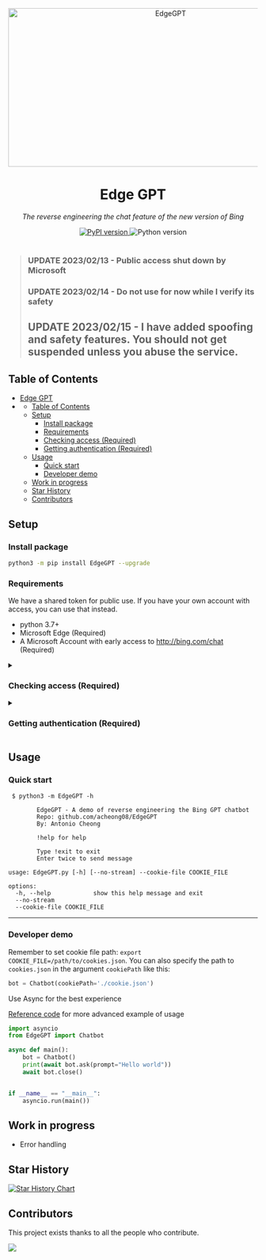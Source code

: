 <div align="center">
  <img src="https://socialify.git.ci/acheong08/EdgeGPT/image?font=Inter&language=1&logo=https%3A%2F%2Fupload.wikimedia.org%2Fwikipedia%2Fcommons%2F9%2F9c%2FBing_Fluent_Logo.svg&owner=1&pattern=Floating%20Cogs&theme=Auto" alt="EdgeGPT" width="640" height="320" />

  # Edge GPT

  *The reverse engineering the chat feature of the new version of Bing*

</div>

<p align="center">
  <a href="https://github.com/acheong08/EdgeGPT">
    <img alt="PyPI version" src="https://img.shields.io/pypi/v/EdgeGPT">
  </a>
  <img alt="Python version" src="https://img.shields.io/badge/python-3.7+-blue.svg">
</p>

#

> ### UPDATE 2023/02/13 - Public access shut down by Microsoft
> ### UPDATE 2023/02/14 - Do not use for now while I verify its safety
> ## UPDATE 2023/02/15 - I have added spoofing and safety features. You should not get suspended unless you abuse the service.

## Table of Contents
- [Edge GPT](#edge-gpt)
- [](#)
  - [Table of Contents](#table-of-contents)
  - [Setup](#setup)
    - [Install package](#install-package)
    - [Requirements](#requirements)
    - [Checking access (Required)](#checking-access-required)
    - [Getting authentication (Required)](#getting-authentication-required)
  - [Usage](#usage)
    - [Quick start](#quick-start)
    - [Developer demo](#developer-demo)
  - [Work in progress](#work-in-progress)
  - [Star History](#star-history)
  - [Contributors](#contributors)

## Setup

### Install package
```bash
python3 -m pip install EdgeGPT --upgrade
```

### Requirements
We have a shared token for public use. If you have your own account with access, you can use that instead.

- python 3.7+
- Microsoft Edge (Required)
- A Microsoft Account with early access to http://bing.com/chat (Required)


<details>
  <summary>

  ### Checking access (Required)

  </summary>

- Install the latest version of Microsoft Edge
- Open http://bing.com/chat
- If you see a chat feature, you are good to go

</details>


<details>
  <summary>

  ### Getting authentication (Required)

  </summary>

- Install the cookie editor extension for [Chrome](https://chrome.google.com/webstore/detail/cookie-editor/hlkenndednhfkekhgcdicdfddnkalmdm) or [Firefox](https://addons.mozilla.org/en-US/firefox/addon/cookie-editor/)
- Go to `bing.com`
- Open the extension
- Click "Export" on the bottom right (This saves your cookies to clipboard)
- Paste your cookies into a file `cookies.json`

</details>



## Usage

### Quick start

```
 $ python3 -m EdgeGPT -h

        EdgeGPT - A demo of reverse engineering the Bing GPT chatbot
        Repo: github.com/acheong08/EdgeGPT
        By: Antonio Cheong

        !help for help

        Type !exit to exit
        Enter twice to send message

usage: EdgeGPT.py [-h] [--no-stream] --cookie-file COOKIE_FILE

options:
  -h, --help            show this help message and exit
  --no-stream
  --cookie-file COOKIE_FILE
```

-----

### Developer demo
Remember to set cookie file path: `export COOKIE_FILE=/path/to/cookies.json`. You can also specify the path to `cookies.json` in the argument `cookiePath` like this:

```python
bot = Chatbot(cookiePath='./cookie.json')
```

Use Async for the best experience

[Reference code](https://github.com/acheong08/EdgeGPT/blob/master/src/EdgeGPT.py#L268-L328) for more advanced example of usage

```python
import asyncio
from EdgeGPT import Chatbot

async def main():
    bot = Chatbot()
    print(await bot.ask(prompt="Hello world"))
    await bot.close()


if __name__ == "__main__":
    asyncio.run(main())

```

## Work in progress
- Error handling

## Star History
[![Star History Chart](https://api.star-history.com/svg?repos=acheong08/EdgeGPT&type=Date)](https://star-history.com/#acheong08/EdgeGPT&Date)


## Contributors
This project exists thanks to all the people who contribute.

 <a href="https://github.com/acheong08/EdgeGPT/graphs/contributors">
  <img src="https://contrib.rocks/image?repo=acheong08/EdgeGPT" />
 </a>
